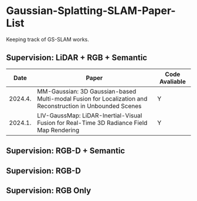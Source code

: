 # Gaussian-Splatting-SLAM-Paper-List
Keeping track of GS-SLAM works.

## Supervision: LiDAR + RGB + Semantic

| Date    | Paper    | Code Avaliable    |
|-------------|-------------|-------------|
| 2024.4. | MM-Gaussian: 3D Gaussian-based Multi-modal Fusion for Localization and Reconstruction in Unbounded Scenes | Y |
| 2024.1. | LIV-GaussMap: LiDAR-Inertial-Visual Fusion for Real-Time 3D Radiance Field Map Rendering | Y |


## Supervision: RGB-D + Semantic

## Supervision: RGB-D

## Supervision: RGB Only



